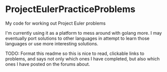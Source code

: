 # ProjectEulerPracticeProblems
My code for working out Project Euler problems

I'm currently using it as a platform to mess around with golang more. I may eventually port solutions to other languages in attempt to learn those languages or use more interesting solutions.

TODO: Format this readme so this is nice to read, clickable links to problems, and says not only which ones I have completed, but also which ones I have posted on the forums about.
